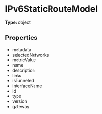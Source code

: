 # IPv6StaticRouteModel


**Type:** object

## Properties
* metadata
* selectedNetworks
* metricValue
* name
* description
* links
* isTunneled
* interfaceName
* id
* type
* version
* gateway
